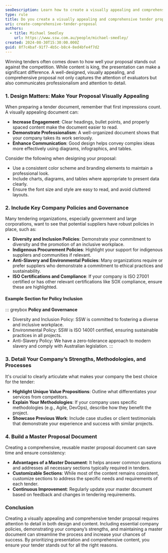 ```yaml
---
seoDescription: Learn how to create a visually appealing and comprehensive tender proposal to stand out among competitors and increase your chances of winning.
type: rule
title: Do you create a visually appealing and comprehensive tender proposal?
uri: create-comprehensive-tender-proposal
authors:
  - title: Michael Smedley
    url: https://www.ssw.com.au/people/michael-smedley/
created: 2024-08-30T15:30:00.000Z
guid: 8f7c4baf-91f7-4b5c-b8c4-8ed4bfe4f7d2
---
```


Winning tenders often comes down to how well your proposal stands out against the competition. While content is king, the presentation can make a significant difference. A well-designed, visually appealing, and comprehensive proposal not only captures the attention of evaluators but also communicates professionalism and attention to detail.

<!--endintro-->

### 1. Design Matters: Make Your Proposal Visually Appealing

When preparing a tender document, remember that first impressions count. A visually appealing document can:
* **Increase Engagement**: Clear headings, bullet points, and properly spaced content make the document easier to read.
* **Demonstrate Professionalism**: A well-organized document shows that your company takes its work seriously.
* **Enhance Communication**: Good design helps convey complex ideas more effectively using diagrams, infographics, and tables.

Consider the following when designing your proposal:
* Use a consistent color scheme and branding elements to maintain a professional look.
* Include charts, diagrams, and tables where appropriate to present data clearly.
* Ensure the font size and style are easy to read, and avoid cluttered layouts.

### 2. Include Key Company Policies and Governance

Many tendering organizations, especially government and large corporations, want to see that potential suppliers have robust policies in place, such as:
* **Diversity and Inclusion Policies**: Demonstrate your commitment to diversity and the promotion of an inclusive workplace.
* **Indigenous Procurement Policies**: Highlight your support for indigenous suppliers and communities if relevant.
* **Anti-Slavery and Environmental Policies**: Many organizations require or prefer suppliers who demonstrate a commitment to ethical practices and sustainability.
* **ISO Certifications and Compliance**: If your company is ISO 27001 certified or has other relevant certifications like SOX compliance, ensure these are highlighted.

#### Example Section for Policy Inclusion

::: greybox
**Policy and Governance**

* Diversity and Inclusion Policy: SSW is committed to fostering a diverse and inclusive workplace.
* Environmental Policy: SSW is ISO 14001 certified, ensuring sustainable practices in all projects.
* Anti-Slavery Policy: We have a zero-tolerance approach to modern slavery and comply with Australian legislation.
:::

### 3. Detail Your Company’s Strengths, Methodologies, and Processes

It's crucial to clearly articulate what makes your company the best choice for the tender:
* **Highlight Unique Value Propositions**: Outline what differentiates your services from competitors.
* **Explain Your Methodologies**: If your company uses specific methodologies (e.g., Agile, DevOps), describe how they benefit the project.
* **Showcase Previous Work**: Include case studies or client testimonials that demonstrate your experience and success with similar projects.

### 4. Build a Master Proposal Document

Creating a comprehensive, reusable master proposal document can save time and ensure consistency:
* **Advantages of a Master Document**: It helps answer common questions and addresses all necessary sections typically required in tenders.
* **Customizable Sections**: While most of the content remains consistent, customize sections to address the specific needs and requirements of each tender.
* **Continuous Improvement**: Regularly update your master document based on feedback and changes in tendering requirements.

### Conclusion

Creating a visually appealing and comprehensive tender proposal requires attention to detail in both design and content. Including essential company policies, demonstrating your company’s strengths, and maintaining a master document can streamline the process and increase your chances of success. By prioritizing presentation and comprehensive content, you ensure your tender stands out for all the right reasons.
